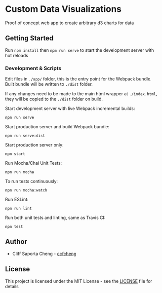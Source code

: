 # Custom Data Visualizations

Proof of concept web app to create arbitrary d3 charts for data

## Getting Started

Run `npm install` then `npm run serve` to start the development server with hot reloads

### Development & Scripts

Edit files in `./app/` folder, this is the entry point for the Webpack bundle. Built bundle will be written to `./dist` folder.

If any changes need to be made to the main html wrapper at `./index.html`, they will be copied to the `./dist` folder on build.

Start development server with live Webpack incremental builds:
```
npm run serve
```

Start production server and build Webpack bundle:
```
npm run serve:dist
```

Start production server only:
```
npm start
```

Run Mocha/Chai Unit Tests:
```
npm run mocha
```
To run tests continuously:
```
npm run mocha:watch
```

Run ESLint:
```
npm run lint
```

Run both unit tests and linting, same as Travis CI:
```
npm test
```

## Author

* Cliff Saporta Cheng - [ccfcheng](https://github.com/ccfcheng)

## License

This project is licensed under the MIT License - see the [LICENSE](LICENSE) file for details
